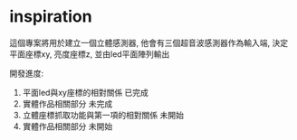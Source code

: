 # inspiration
 
這個專案將用於建立一個立體感測器, 他會有三個超音波感測器作為輸入端, 決定平面座標xy, 亮度座標z, 並由led平面陣列輸出

開發進度:
1. 平面led與xy座標的相對關係            已完成
2. 實體作品相關部分                     未完成
3. 立體座標抓取功能與第一項的相對關係     未開始
4. 實體作品相關部分                     未開始
